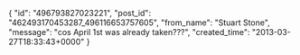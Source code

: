  {
   "id": "496793827023221",
   "post_id": "462493170453287_496116653757605",
   "from_name": "Stuart Stone",
   "message": "cos April 1st was already taken???",
   "created_time": "2013-03-27T18:33:43+0000"
 }
